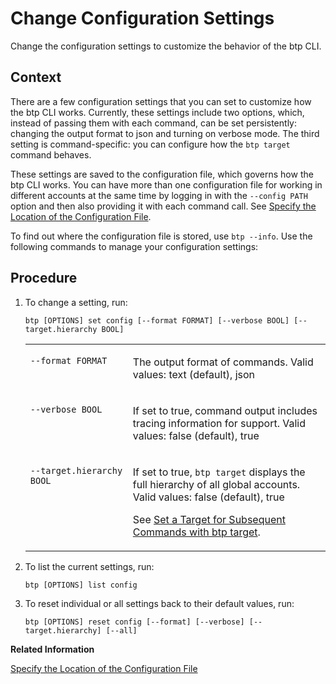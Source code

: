 <!-- loiodba4eb6547474ddfb903ac33316fb1f7 -->

# Change Configuration Settings

Change the configuration settings to customize the behavior of the btp CLI.



## Context

There are a few configuration settings that you can set to customize how the btp CLI works. Currently, these settings include two options, which, instead of passing them with each command, can be set persistently: changing the output format to json and turning on verbose mode. The third setting is command-specific: you can configure how the `btp target` command behaves.

These settings are saved to the configuration file, which governs how the btp CLI works. You can have more than one configuration file for working in different accounts at the same time by logging in with the `--config PATH` option and then also providing it with each command call. See [Specify the Location of the Configuration File](specify-the-location-of-the-configuration-file-e57288d.md).

To find out where the configuration file is stored, use `btp --info`. Use the following commands to manage your configuration settings:



## Procedure

1.  To change a setting, run:

    ```
    btp [OPTIONS] set config [--format FORMAT] [--verbose BOOL] [--target.hierarchy BOOL]
    ```


    <table>
    <tr>
    <td valign="top">

    `--format FORMAT`


    
    </td>
    <td valign="top">

    The output format of commands. Valid values: text \(default\), json


    
    </td>
    </tr>
    <tr>
    <td valign="top">

    `--verbose BOOL`


    
    </td>
    <td valign="top">

    If set to true, command output includes tracing information for support. Valid values: false \(default\), true


    
    </td>
    </tr>
    <tr>
    <td valign="top">

    `--target.hierarchy BOOL`


    
    </td>
    <td valign="top">

    If set to true, `btp target` displays the full hierarchy of all global accounts. Valid values: false \(default\), true

    See [Set a Target for Subsequent Commands with btp target](set-a-target-for-subsequent-commands-with-btp-target-720645a.md).


    
    </td>
    </tr>
    </table>
    
2.  To list the current settings, run:

    ```
    btp [OPTIONS] list config
    ```

3.  To reset individual or all settings back to their default values, run:

    ```
    btp [OPTIONS] reset config [--format] [--verbose] [--target.hierarchy] [--all]
    ```


**Related Information**  


[Specify the Location of the Configuration File](specify-the-location-of-the-configuration-file-e57288d.md "You can change the location of the configuration file by using the --config option or the environment variable.")

